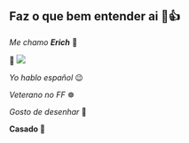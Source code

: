 ## **Faz o que bem entender ai 🤠👍** 

_Me chamo **Erich**_ 🥝

📱 ![](https://media1.tenor.com/m/vzvqSN5xyzoAAAAC/terrifier-terrifier2.gif)

_Yo hablo español_ 😉

_Veterano no FF_ ☸️

_Gosto de desenhar_ 📝

**Casado 💍**
